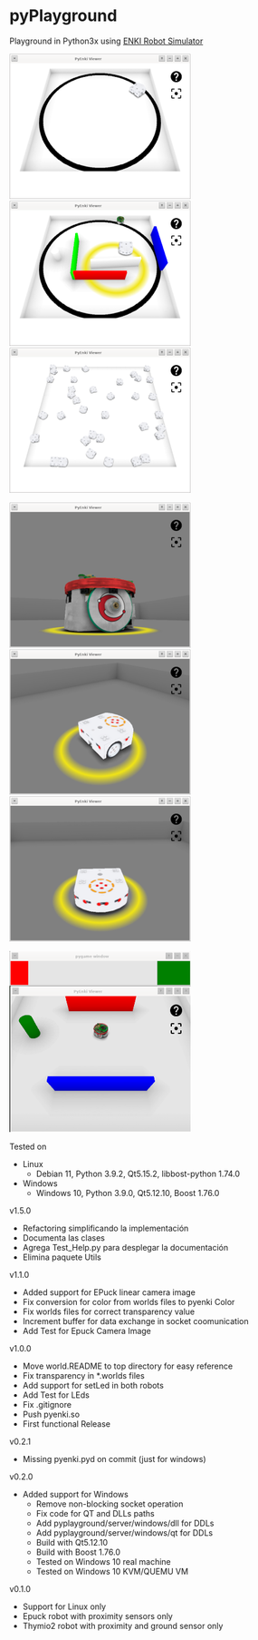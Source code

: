# pyPlayground

Playground in Python3x using [ENKI Robot Simulator](https://github.com/enki-community/enki)

![](images/img-01.png "") ![](images/img-02.png "") ![](images/img-03.png "")

![](images/img-04.png "") ![](images/img-05.png "") ![](images/img-06.png "")

![](images/img-07.png "") 

Tested on
+ Linux
	+ Debian 11, Python 3.9.2, Qt5.15.2, libbost-python 1.74.0
+ Windows
	+ Windows 10, Python 3.9.0, Qt5.12.10, Boost 1.76.0

v1.5.0
+ Refactoring simplificando la implementación
+ Documenta las clases
+ Agrega Test_Help.py para desplegar la documentación
+ Elimina paquete Utils

v1.1.0
+ Added support for EPuck linear camera image
+ Fix conversion for color from worlds files to pyenki Color
+ Fix worlds files for correct transparency value
+ Increment buffer for data exchange in socket coomunication
+ Add Test for Epuck Camera Image

v1.0.0
+ Move world.README to top directory for easy reference
+ Fix transparency in *.worlds files
+ Add support for setLed in both robots
+ Add Test for LEds
+ Fix .gitignore 
+ Push pyenki.so
+ First functional Release

v0.2.1
+ Missing pyenki.pyd on commit (just for windows)

v0.2.0
+ Added support for Windows
	+ Remove non-blocking socket operation
	+ Fix code for QT and DLLs paths
	+ Add pyplayground/server/windows/dll for DDLs
	+ Add pyplayground/server/windows/qt for DDLs
	+ Build with Qt5.12.10
	+ Build with Boost 1.76.0
	+ Tested on Windows 10 real machine
	+ Tested on Windows 10 KVM/QUEMU VM

v0.1.0
+ Support for Linux only
+ Epuck robot with proximity sensors only
+ Thymio2 robot with proximity and ground sensor only
